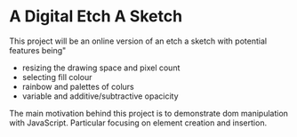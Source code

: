# A Digital Etch A Sketch

This project will be an online version of an etch a sketch with potential features being"
- resizing the drawing space and pixel count
- selecting fill colour
- rainbow and palettes of colurs
- variable and additive/subtractive opacicity

The main motivation behind this project is to demonstrate dom manipulation with JavaScript. Particular focusing on element creation and insertion.
